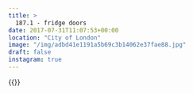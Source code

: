 ```yaml
---
title: >
  187.1 - fridge doors
date: 2017-07-31T11:07:53+00:00
location: "City of London"
image: "/img/adbd41e1191a5b69c3b14062e37fae88.jpg"
draft: false
instagram: true
---
```


{{<photo src="/img/adbd41e1191a5b69c3b14062e37fae88.jpg">}}
